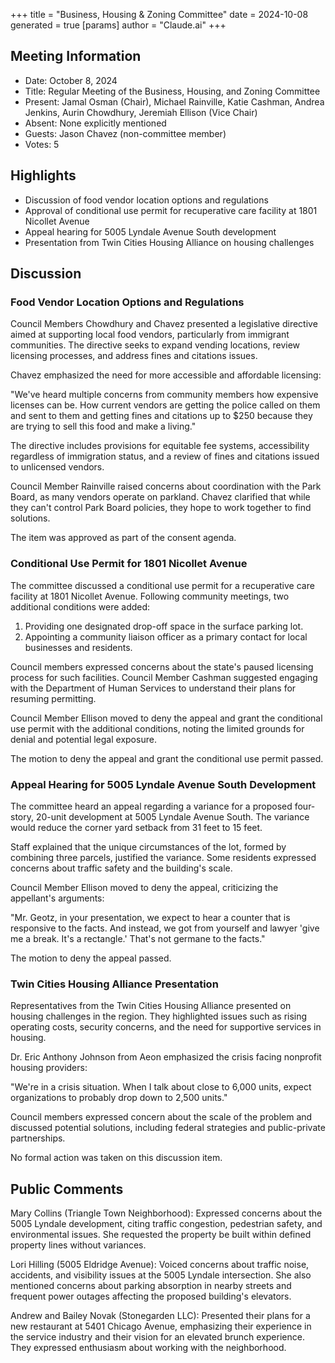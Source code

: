 +++
title = "Business, Housing & Zoning Committee"
date = 2024-10-08
 generated = true
[params]
  author = "Claude.ai"
+++

## Meeting Information

- Date: October 8, 2024
- Title: Regular Meeting of the Business, Housing, and Zoning Committee
- Present: Jamal Osman (Chair), Michael Rainville, Katie Cashman, Andrea Jenkins, Aurin Chowdhury, Jeremiah Ellison (Vice Chair)
- Absent: None explicitly mentioned
- Guests: Jason Chavez (non-committee member)
- Votes: 5

## Highlights

- Discussion of food vendor location options and regulations
- Approval of conditional use permit for recuperative care facility at 1801 Nicollet Avenue
- Appeal hearing for 5005 Lyndale Avenue South development
- Presentation from Twin Cities Housing Alliance on housing challenges

## Discussion

### Food Vendor Location Options and Regulations

Council Members Chowdhury and Chavez presented a legislative directive aimed at supporting local food vendors, particularly from immigrant communities. The directive seeks to expand vending locations, review licensing processes, and address fines and citations issues. 

Chavez emphasized the need for more accessible and affordable licensing:

"We've heard multiple concerns from community members how expensive licenses can be. How current vendors are getting the police called on them and sent to them and getting fines and citations up to $250 because they are trying to sell this food and make a living."

The directive includes provisions for equitable fee systems, accessibility regardless of immigration status, and a review of fines and citations issued to unlicensed vendors.

Council Member Rainville raised concerns about coordination with the Park Board, as many vendors operate on parkland. Chavez clarified that while they can't control Park Board policies, they hope to work together to find solutions.

The item was approved as part of the consent agenda.

### Conditional Use Permit for 1801 Nicollet Avenue

The committee discussed a conditional use permit for a recuperative care facility at 1801 Nicollet Avenue. Following community meetings, two additional conditions were added:

1. Providing one designated drop-off space in the surface parking lot.
2. Appointing a community liaison officer as a primary contact for local businesses and residents.

Council members expressed concerns about the state's paused licensing process for such facilities. Council Member Cashman suggested engaging with the Department of Human Services to understand their plans for resuming permitting.

Council Member Ellison moved to deny the appeal and grant the conditional use permit with the additional conditions, noting the limited grounds for denial and potential legal exposure.

The motion to deny the appeal and grant the conditional use permit passed.

### Appeal Hearing for 5005 Lyndale Avenue South Development

The committee heard an appeal regarding a variance for a proposed four-story, 20-unit development at 5005 Lyndale Avenue South. The variance would reduce the corner yard setback from 31 feet to 15 feet.

Staff explained that the unique circumstances of the lot, formed by combining three parcels, justified the variance. Some residents expressed concerns about traffic safety and the building's scale.

Council Member Ellison moved to deny the appeal, criticizing the appellant's arguments:

"Mr. Geotz, in your presentation, we expect to hear a counter that is responsive to the facts. And instead, we got from yourself and lawyer 'give me a break. It's a rectangle.' That's not germane to the facts."

The motion to deny the appeal passed.

### Twin Cities Housing Alliance Presentation

Representatives from the Twin Cities Housing Alliance presented on housing challenges in the region. They highlighted issues such as rising operating costs, security concerns, and the need for supportive services in housing.

Dr. Eric Anthony Johnson from Aeon emphasized the crisis facing nonprofit housing providers:

"We're in a crisis situation. When I talk about close to 6,000 units, expect organizations to probably drop down to 2,500 units."

Council members expressed concern about the scale of the problem and discussed potential solutions, including federal strategies and public-private partnerships.

No formal action was taken on this discussion item.

## Public Comments

Mary Collins (Triangle Town Neighborhood): Expressed concerns about the 5005 Lyndale development, citing traffic congestion, pedestrian safety, and environmental issues. She requested the property be built within defined property lines without variances.

Lori Hilling (5005 Eldridge Avenue): Voiced concerns about traffic noise, accidents, and visibility issues at the 5005 Lyndale intersection. She also mentioned concerns about parking absorption in nearby streets and frequent power outages affecting the proposed building's elevators.

Andrew and Bailey Novak (Stonegarden LLC): Presented their plans for a new restaurant at 5401 Chicago Avenue, emphasizing their experience in the service industry and their vision for an elevated brunch experience. They expressed enthusiasm about working with the neighborhood.
